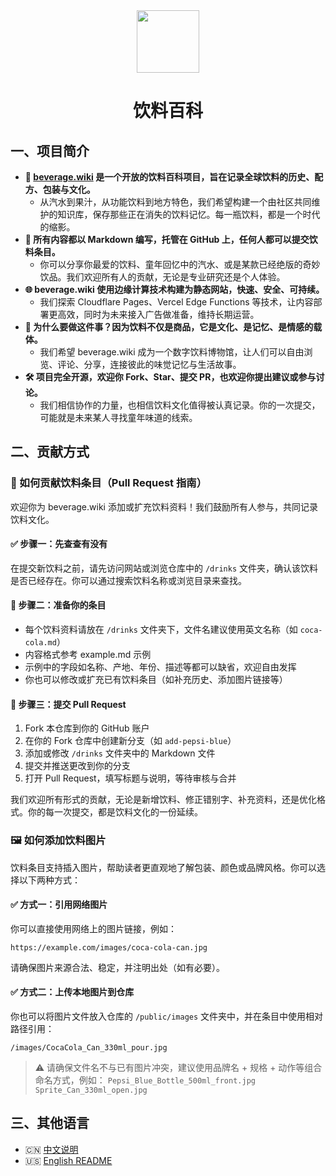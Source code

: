 <div align="center">
<img src="https://s2.loli.net/2025/10/04/lMf9pqYnQD3kt7T.png" style="width:100px;" width="100"/>
<h1>饮料百科</h1>
</div>

## 一、项目简介

- **🍹 [beverage.wiki](https://beverage.wiki/) 是一个开放的饮料百科项目，旨在记录全球饮料的历史、配方、包装与文化。**
  - 从汽水到果汁，从功能饮料到地方特色，我们希望构建一个由社区共同维护的知识库，保存那些正在消失的饮料记忆。每一瓶饮料，都是一个时代的缩影。
- **📖 所有内容都以 Markdown 编写，托管在 GitHub 上，任何人都可以提交饮料条目。**
  - 你可以分享你最爱的饮料、童年回忆中的汽水、或是某款已经绝版的奇妙饮品。我们欢迎所有人的贡献，无论是专业研究还是个人体验。
- **🌐 beverage.wiki 使用边缘计算技术构建为静态网站，快速、安全、可持续。**
  - 我们探索 Cloudflare Pages、Vercel Edge Functions 等技术，让内容部署更高效，同时为未来接入广告做准备，维持长期运营。
- **🧃 为什么要做这件事？因为饮料不仅是商品，它是文化、是记忆、是情感的载体。**
  - 我们希望 beverage.wiki 成为一个数字饮料博物馆，让人们可以自由浏览、评论、分享，连接彼此的味觉记忆与生活故事。
- **🛠 项目完全开源，欢迎你 Fork、Star、提交 PR，也欢迎你提出建议或参与讨论。**
  - 我们相信协作的力量，也相信饮料文化值得被认真记录。你的一次提交，可能就是未来某人寻找童年味道的线索。

## 二、贡献方式

### 🧃 如何贡献饮料条目（Pull Request 指南）

欢迎你为 beverage.wiki  添加或扩充饮料资料！我们鼓励所有人参与，共同记录饮料文化。

#### ✅ 步骤一：先查查有没有

在提交新饮料之前，请先访问网站或浏览仓库中的 `/drinks` 文件夹，确认该饮料是否已经存在。你可以通过搜索饮料名称或浏览目录来查找。

#### 📄 步骤二：准备你的条目

- 每个饮料资料请放在 `/drinks` 文件夹下，文件名建议使用英文名称（如 `coca-cola.md`）
- 内容格式参考 example.md 示例
- 示例中的字段如名称、产地、年份、描述等都可以缺省，欢迎自由发挥
- 你也可以修改或扩充已有饮料条目（如补充历史、添加图片链接等）

#### 🔧 步骤三：提交 Pull Request

1. Fork 本仓库到你的 GitHub 账户
2. 在你的 Fork 仓库中创建新分支（如 `add-pepsi-blue`）
3. 添加或修改 `/drinks` 文件夹中的 Markdown 文件
4. 提交并推送更改到你的分支
5. 打开 Pull Request，填写标题与说明，等待审核与合并

我们欢迎所有形式的贡献，无论是新增饮料、修正错别字、补充资料，还是优化格式。你的每一次提交，都是饮料文化的一份延续。

### 🖼 如何添加饮料图片

饮料条目支持插入图片，帮助读者更直观地了解包装、颜色或品牌风格。你可以选择以下两种方式：

#### ✅ 方式一：引用网络图片

你可以直接使用网络上的图片链接，例如：

```text
https://example.com/images/coca-cola-can.jpg
```

请确保图片来源合法、稳定，并注明出处（如有必要）。

#### ✅ 方式二：上传本地图片到仓库

你也可以将图片文件放入仓库的 `/public/images` 文件夹中，并在条目中使用相对路径引用：

```text
/images/CocaCola_Can_330ml_pour.jpg
```

> ⚠️ 请确保文件名不与已有图片冲突，建议使用品牌名 + 规格 + 动作等组合命名方式，例如： `Pepsi_Blue_Bottle_500ml_front.jpg`   `Sprite_Can_330ml_open.jpg`

## 三、其他语言

- 🇨🇳 [中文说明](README.md)
- 🇺🇸 [English README](README.en.md)

